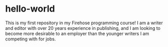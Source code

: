 # hello-world
This is my first repository in my Firehose programming course!
I am a writer and editor with over 20 years experience in publishing, and I am looking to become more desirable to an employer than the younger writers I am competing with for jobs.
